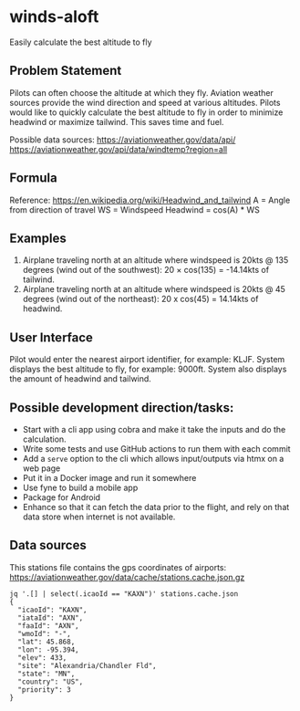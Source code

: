 # winds-aloft
Easily calculate the best altitude to fly

## Problem Statement
Pilots can often choose the altitude at which they fly. Aviation weather sources provide the wind direction and speed at various altitudes. Pilots would like to quickly calculate the best altitude to fly in order to minimize headwind or maximize tailwind. This saves time and fuel. 

Possible data sources: 
https://aviationweather.gov/data/api/
https://aviationweather.gov/api/data/windtemp?region=all

## Formula
Reference: https://en.wikipedia.org/wiki/Headwind_and_tailwind
A = Angle from direction of travel
WS = Windspeed
Headwind = cos(A) * WS 

## Examples 
1) Airplane traveling north at an altitude where windspeed is 20kts @ 135 degrees (wind out of the southwest): 20 × cos(135) = -14.14kts of tailwind. 
2) Airplane traveling north at an altitude where windspeed is 20kts @ 45 degrees (wind out of the northeast): 20 x cos(45) = 14.14kts of headwind. 

## User Interface
Pilot would enter the nearest airport identifier, for example: KLJF. 
System displays the best altitude to fly, for example: 9000ft. System also displays the amount of headwind and tailwind. 

## Possible development direction/tasks: 
- Start with a cli app using cobra and make it take the inputs and do the calculation. 
- Write some tests and use GitHub actions to run them with each commit
- Add a `serve` option to the cli which allows input/outputs via htmx on a web page
- Put it in a Docker image and run it somewhere
- Use fyne to build a mobile app 
- Package for Android
- Enhance so that it can fetch the data prior to the flight, and rely on that data store when internet is not available. 


## Data sources
This stations file contains the gps coordinates of airports: 
https://aviationweather.gov/data/cache/stations.cache.json.gz

```
jq '.[] | select(.icaoId == "KAXN")' stations.cache.json 
{
  "icaoId": "KAXN",
  "iataId": "AXN",
  "faaId": "AXN",
  "wmoId": "-",
  "lat": 45.868,
  "lon": -95.394,
  "elev": 433,
  "site": "Alexandria/Chandler Fld",
  "state": "MN",
  "country": "US",
  "priority": 3
}
```